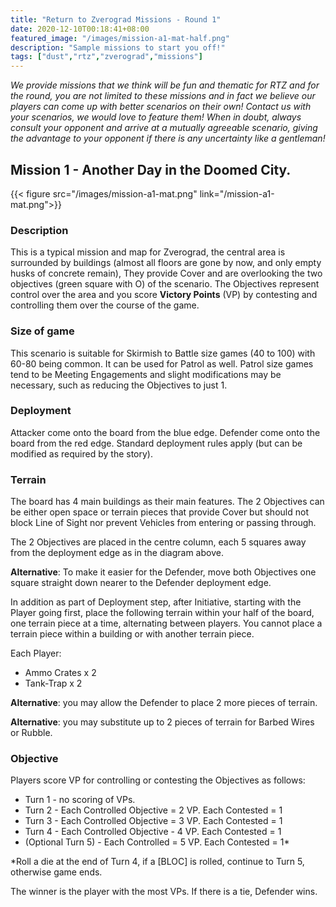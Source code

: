 ```yaml
---
title: "Return to Zverograd Missions - Round 1"
date: 2020-12-10T00:18:41+08:00
featured_image: "/images/mission-a1-mat-half.png"
description: "Sample missions to start you off!"
tags: ["dust","rtz","zverograd","missions"]
---
```

*We provide missions that we think will be fun and thematic for RTZ and for the round, you are not limited to these missions and in fact we believe our players can come up with better scenarios on their own! Contact us with your scenarios, we would love to feature them! When in doubt, always consult your opponent and arrive at a mutually agreeable scenario, giving the advantage to your opponent if there is any uncertainty like a gentleman!*

## Mission 1 - Another Day in the Doomed City.
{{< figure src="/images/mission-a1-mat.png" link="/mission-a1-mat.png">}}
### Description
This is a typical mission and map for Zverograd, the central area is surrounded by buildings (almost all floors are gone by now, and only empty husks of concrete remain), They provide Cover and are overlooking the two objectives (green square with O) of the scenario. The Objectives represent control over the area and you score **Victory Points** (VP) by contesting and controlling them over the course of the game.

### Size of game
This scenario is suitable for Skirmish to Battle size games (40 to 100) with 60-80 being common. It can be used for Patrol as well. Patrol size games tend to be Meeting Engagements and slight modifications may be necessary, such as reducing the Objectives to just 1.

### Deployment
Attacker come onto the board from the blue edge. Defender come onto the board from the red edge. Standard deployment rules apply (but can be modified as required by the story).

### Terrain
The board has 4 main buildings as their main features. The 2 Objectives can be either open space or terrain pieces that provide Cover but should not block Line of Sight nor prevent Vehicles from entering or passing through.

The 2 Objectives are placed in the centre column, each 5 squares away from the deployment edge as in the diagram above.

**Alternative**: To make it easier for the Defender, move both Objectives one square straight down nearer to the Defender deployment edge.

In addition as part of Deployment step, after Initiative, starting with the Player going first, place the following terrain within your half of the board, one terrain piece at a time, alternating between players. You cannot place a terrain piece within a building or with another terrain piece.

Each Player:
- Ammo Crates x 2
- Tank-Trap x 2

**Alternative**: you may allow the Defender to place 2 more pieces of terrain.

**Alternative**: you may substitute up to 2 pieces of terrain for Barbed Wires or Rubble.

### Objective
Players score VP for controlling or contesting the Objectives as follows:
- Turn 1 - no scoring of VPs.
- Turn 2 - Each Controlled Objective = 2 VP. Each Contested = 1
- Turn 3 - Each Controlled Objective = 3 VP. Each Contested = 1
- Turn 4 - Each Controlled Objective - 4 VP. Each Contested = 1
- (Optional Turn 5) - Each Controlled = 5 VP. Each Contested = 1*

*Roll a die at the end of Turn 4, if a [BLOC] is rolled, continue to Turn 5, otherwise game ends.

The winner is the player with the most VPs. If there is a tie, Defender wins.

